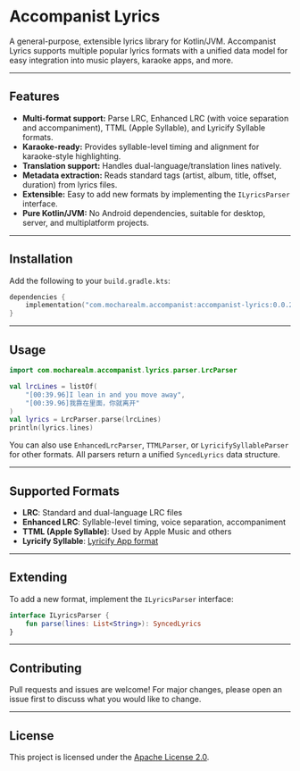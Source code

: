 # Accompanist Lyrics

A general-purpose, extensible lyrics library for Kotlin/JVM. Accompanist Lyrics supports multiple popular lyrics formats with a unified data model for easy integration into music players, karaoke apps, and more.

---

## Features

- **Multi-format support:** Parse LRC, Enhanced LRC (with voice separation and accompaniment), TTML (Apple Syllable), and Lyricify Syllable formats.
- **Karaoke-ready:** Provides syllable-level timing and alignment for karaoke-style highlighting.
- **Translation support:** Handles dual-language/translation lines natively.
- **Metadata extraction:** Reads standard tags (artist, album, title, offset, duration) from lyrics files.
- **Extensible:** Easy to add new formats by implementing the `ILyricsParser` interface.
- **Pure Kotlin/JVM:** No Android dependencies, suitable for desktop, server, and multiplatform projects.

---

## Installation

Add the following to your `build.gradle.kts`:

```kotlin
dependencies {
    implementation("com.mocharealm.accompanist:accompanist-lyrics:0.0.2")
}
```

---

## Usage

```kotlin
import com.mocharealm.accompanist.lyrics.parser.LrcParser

val lrcLines = listOf(
    "[00:39.96]I lean in and you move away",
    "[00:39.96]我靠在里面，你就离开"
)
val lyrics = LrcParser.parse(lrcLines)
println(lyrics.lines)
```

You can also use `EnhancedLrcParser`, `TTMLParser`, or `LyricifySyllableParser` for other formats. All parsers return a unified `SyncedLyrics` data structure.

---

## Supported Formats

- **LRC**: Standard and dual-language LRC files
- **Enhanced LRC**: Syllable-level timing, voice separation, accompaniment
- **TTML (Apple Syllable)**: Used by Apple Music and others
- **Lyricify Syllable**: [Lyricify App format](https://github.com/WXRIW/Lyricify-App/blob/main/docs/Lyricify%204/Lyrics.md#lyricify-syllable-%E6%A0%BC%E5%BC%8F%E8%A7%84%E8%8C%83)

---

## Extending

To add a new format, implement the `ILyricsParser` interface:

```kotlin
interface ILyricsParser {
    fun parse(lines: List<String>): SyncedLyrics
}
```

---

## Contributing

Pull requests and issues are welcome! For major changes, please open an issue first to discuss what you would like to change.

---

## License

This project is licensed under the [Apache License 2.0](http://www.apache.org/licenses/LICENSE-2.0.txt).
